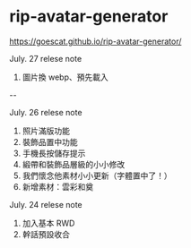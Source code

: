 # rip-avatar-generator

https://goescat.github.io/rip-avatar-generator/

July. 27 relese note
1. 圖片換 webp、預先載入

--

July. 26 relese note

1. 照片滿版功能
2. 裝飾品置中功能
3. 手機長按儲存提示
4. 緞帶和裝飾品層級的小小修改
5. 我們懷念他素材小小更新（字體置中了！）
6. 新增素材：雲彩和奠

July. 24 relese note

1. 加入基本 RWD
2. 幹話預設收合
